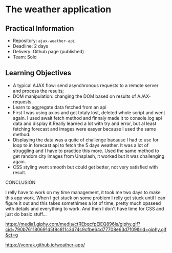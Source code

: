 # The weather application

## Practical Information

* Repository: `ajax-weather-api`
* Deadline: 2 days
* Delivery: Github page (published)
* Team: Solo

## Learning Objectives

* A typical AJAX flow: send asynchronous requests to a remote server and process the results;
* DOM manipulation: changing the DOM based on results of AJAX-requests.
* Learn to aggregate data fetched from an api
* First I was using axios and got totaly lost, deleted whole script and went again. I used await fetch method and finnaly made it to console.log api data and display it.Really learned a lot with try and error, but al least fetching forecast and images were easyer because I used the same method.
* Displaying the data was a quite of challenge bacause I had to use for loop to in forecast api to fetch the 5 days weather. It was a lot of struggling and I have to practice this more. Used the same method to get random city images from Unsplash, it worked but it was challenging again.
* CSS styling went smooth but could get better, not very satisfied with result.


CONCLUSION

I relly have to work on my time management, it took me two days to make this app work. When I get stuck on some problem I relly get stuck until I can figure it out and this takes somethimes a lot of time, pretty much opsseed with details and everything to work. And then I don't have time for CSS and just do basic stuff...

https://media1.giphy.com/media/ctREbqcfpElEQ896ls/giphy.gif?cid=790b761180691d5f8c811c3d74c9cfbe64d77708e63d7f09&rid=giphy.gif&ct=g



https://vcorak.github.io/weather-app/
